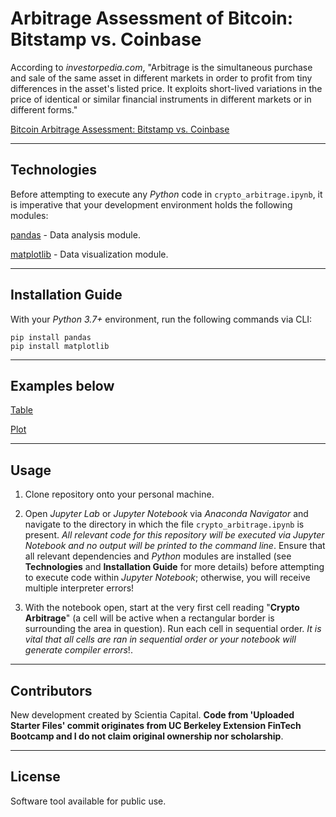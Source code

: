 # Arbitrage Assessment of Bitcoin: Bitstamp vs. Coinbase

According to _investorpedia.com_, "Arbitrage is the simultaneous purchase and sale of the same asset in different markets in order to profit from tiny differences in the asset's listed price. It exploits short-lived variations in the price of identical or similar financial instruments in different markets or in different forms."

[Bitcoin Arbitrage Assessment: Bitstamp vs. Coinbase](https://github.com/ScientiaCapital/BTC-Arbitrage-Assessment/blob/main/image_1.jpg)

---

## Technologies


Before attempting to execute any _Python_ code in `crypto_arbitrage.ipynb`, it is imperative that your development environment holds the following modules:

[pandas](https://pandas.pydata.org/pandas-docs/stable/) - Data analysis module.

[matplotlib](https://matplotlib.org/stable/users/installing.html) - Data visualization module.

---

## Installation Guide

With your _Python 3.7+_ environment, run the following commands via CLI:

```
pip install pandas
pip install matplotlib
```

---

## Examples below

[Table]()

[Plot]()

---

## Usage

1. Clone repository onto your personal machine. 

2. Open _Jupyter Lab_ or _Jupyter Notebook_ via _Anaconda Navigator_ and navigate to the directory in which the file `crypto_arbitrage.ipynb` is present. _All relevant code for this repository will be executed via Jupyter Notebook and no output will be printed to the command line_. Ensure that all relevant dependencies and _Python_ modules are installed (see __Technologies__ and __Installation Guide__ for more details) before attempting to execute code within _Jupyter Notebook_; otherwise, you will receive multiple interpreter errors! 

3. With the notebook open, start at the very first cell reading "__Crypto Arbitrage__" (a cell will be active when a rectangular border is surrounding the area in question). Run each cell in sequential order. _It is vital that all cells are ran in sequential order or your notebook will generate compiler errors_!. 

---

## Contributors

New development created by Scientia Capital. **Code from 'Uploaded Starter Files' commit originates from UC Berkeley Extension FinTech Bootcamp and I do not claim original ownership nor scholarship**.

---

## License

Software tool available for public use. 
